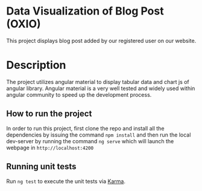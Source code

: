 # Data Visualization of Blog Post (OXIO)
This project displays blog post added by our registered user on our website.

# Description
The project utilizes angular material to display tabular data and chart js of  angular library.
Angular material is a very well tested and widely used within angular community to speed up the development process. 


## How to run the project
In order to run this project, first clone the repo and install all the dependencies by issuing the command `npm install` and then run the local dev-server by running the command `ng serve` which will launch the webpage in `http://localhost:4200`

## Running unit tests

Run `ng test` to execute the unit tests via [Karma](https://karma-runner.github.io).

